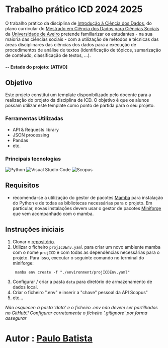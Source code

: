 

# Trabalho prático ICD 2024 2025
O trabalho prático da disciplina de [Introdução à Ciência dos Dados](https://www.ua.pt/pt/uc/15127), do plano curricular do [Mestrado em Ciência dos Dados para Ciências Sociais](http://cdcs.web.ua.pt/?page_id=616) da [Universidade de Aveiro](https://www.ua.pt/pt/c/473/p) pretende familiarizar os estudantes - na sua maioria das ciências sociais - com a utilização de métodos e técnicas das áreas disciplinares das ciências dos dados para a execução de procedimentos de análise de textos (identificação de tópicos, sumarização de contéudo, classificação de textos, ...).

#### -- Estado do projeto: [ATIVO]


## Objetivo
Este projeto constitui um template disponibilizado pelo docente para a realização do projeto da disciplina de ICD. 
O objetivo é que os alunos possam utilizar este template como ponto de partida para o seu projeto.


### Ferramentas Utilizadas
* API & Requests library
* JSON processing
* Pandas
* etc.

### Principais tecnologias
![Python](https://img.shields.io/badge/python-3670A0?style=for-the-badge&logo=python&logoColor=ffdd54)
![Visual Studio Code](https://img.shields.io/badge/Visual%20Studio%20Code-0078d7.svg?style=for-the-badge&logo=visual-studio-code&logoColor=white)
![Scopus](https://a11ybadges.com/badge?logo=scopus)




## Requisitos

- recomenda-se a utilização do gestor de pacotes [Mamba](https://mamba.readthedocs.io/en/latest/index.html) para instalação do Python e de todas as bibliotecas necessárias para o projeto. Em particular, novas instalações devem usar o gestor de pacotes [Miniforge](https://github.com/conda-forge/miniforge) que vem acompanhado com o mamba.

## Instruções iniciais

1. Clonar o [repositório](https://github.com/paulorlb/projICD2425).
2. Utilizar o ficheiro `projICDEnv.yaml` para criar um novo ambiente mamba com o nome `projICD` e com todas as dependências necessárias para o projeto. Para isso, executar o seguinte comando no terminal do miniforge:
   ```
    mamba env create -f "./environment/projICDEnv.yaml"
    ```
3. Configurar / criar a pasta `data` para diretório de armazenamento de dados local.
4. Criar o ficheiro ".env" e inserir a "chave" pessoal da API Scopus"
5. etc...

  *Não esquecer: a pasta 'data' e o ficheiro .env não devem ser partilhados no GitHub!! Configurar corretamente o ficheiro '.gitignore' por forma assegurar*  




# Autor : [Paulo Batista](https://github.com/paulorlb])


